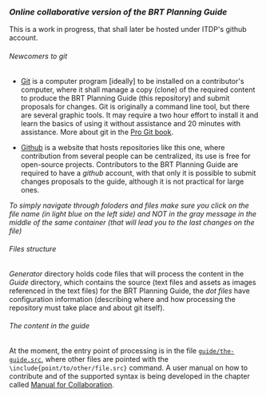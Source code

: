 ### _Online collaborative version of the BRT Planning Guide_

This is a work in progress, that shall later be hosted under ITDP's github account.

###### Newcomers to git

- [Git](https://en.wikipedia.org/wiki/Git_%28software%29) is a computer program [ideally] to be installed on a contributor's computer, where it shall manage a copy (clone) of the required content to produce the BRT Planning Guide (this repository) and submit proposals for changes. Git is originally a command line tool, but there are several graphic tools. It may require a two hour effort to install it and learn the basics of using it without assistance and 20 minutes with assistance. More about git in the [Pro Git book](https://git-scm.com/book/en/v2).

- [Github](github.com) is a website that hosts repositories like this one, where contribution from several people can be centralized, its use is free for open-source projects. Contributors to the BRT Planning Guide are required to have a *github* account, with that only it is possible to submit changes proposals to the guide, although it is not practical for large ones.

_To simply navigate through foloders and files make sure you click on the file name (in light blue on the left side) and *NOT* in the gray message in the middle of the same container (that will lead you to the last changes on the file)_

###### Files structure

*Generator* directory holds code files that will process the content in the *Guide* directory, which contains the source (text files and assets as images referenced in the text files) for the BRT Planning Guide, the *dot files* have configuration information (describing where and how processing the repository must take place and about git itself).

###### The content in the guide 

At the moment, the entry point of processing is in the file [`guide/the-guide.src`](guide/the-guide.src), where other files are pointed with the `\include{point/to/other/file.src}` command. A user manual on how to contribute and of the supported syntax is being developed in the chapter called [Manual for Collaboration](https://brt.robrt.io/branch/development/guide/manual-to-collaboration/).

